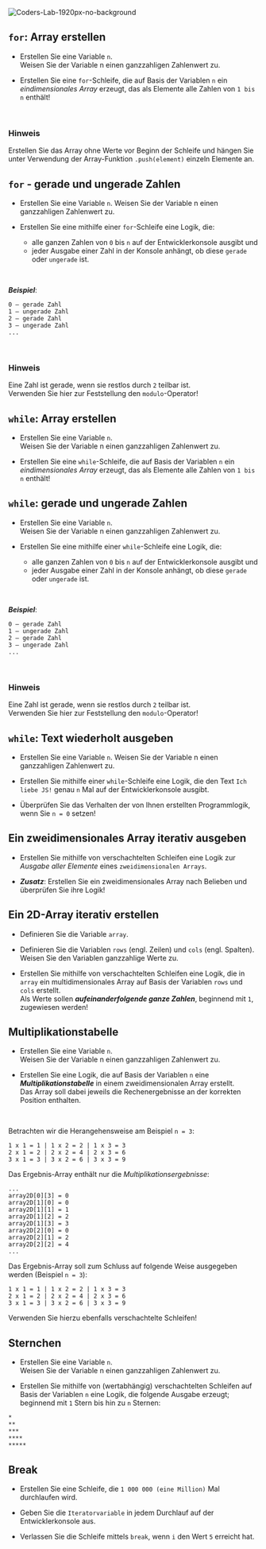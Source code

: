 ![Coders-Lab-1920px-no-background](https://user-images.githubusercontent.com/30623667/104709394-2cabee80-571f-11eb-9518-ea6a794e558e.png)


## `for`: Array erstellen

- Erstellen Sie eine Variable `n`. <br>
Weisen Sie der Variable n einen ganzzahligen Zahlenwert zu.



- Erstellen Sie eine `for`-Schleife, die auf Basis der Variablen `n` ein *eindimensionales Array* erzeugt,
das als Elemente alle Zahlen von `1 bis n` enthält!

<br>

### Hinweis
Erstellen Sie das Array ohne Werte vor Beginn der Schleife und hängen Sie unter Verwendung der Array-Funktion
`.push(element)` einzeln Elemente an.

## `for` - gerade und ungerade Zahlen

- Erstellen Sie eine Variable `n`. Weisen Sie der Variable n einen ganzzahligen Zahlenwert zu.

- Erstellen Sie eine mithilfe einer `for`-Schleife eine Logik, die:
    - alle ganzen Zahlen von `0` bis `n` auf der Entwicklerkonsole ausgibt und
    - jeder Ausgabe einer Zahl in der Konsole anhängt, ob diese `gerade` oder `ungerade` ist.

<br>

***Beispiel***:

```
0 – gerade Zahl
1 – ungerade Zahl
2 – gerade Zahl
3 – ungerade Zahl
...
```

<br>

### Hinweis

Eine Zahl ist gerade, wenn sie restlos durch `2` teilbar ist.<br>
Verwenden Sie hier zur Feststellung den `modulo`-Operator!

## `while`: Array erstellen

- Erstellen Sie eine Variable `n`. <br>
  Weisen Sie der Variable n einen ganzzahligen Zahlenwert zu.


- Erstellen Sie eine `while`-Schleife, die auf Basis der Variablen `n` ein *eindimensionales Array* erzeugt, das als
  Elemente alle Zahlen von `1 bis n` enthält!


## `while`: gerade und ungerade Zahlen

- Erstellen Sie eine Variable `n`. <br>
  Weisen Sie der Variable n einen ganzzahligen Zahlenwert zu.

- Erstellen Sie eine mithilfe einer `while`-Schleife eine Logik, die:
    - alle ganzen Zahlen von `0` bis `n` auf der Entwicklerkonsole ausgibt und
    - jeder Ausgabe einer Zahl in der Konsole anhängt, ob diese `gerade` oder `ungerade` ist.

<br>

***Beispiel***:

```
0 – gerade Zahl
1 – ungerade Zahl
2 – gerade Zahl
3 – ungerade Zahl
...
```

<br>

### Hinweis

Eine Zahl ist gerade, wenn sie restlos durch `2` teilbar ist.<br>
Verwenden Sie hier zur Feststellung den `modulo`-Operator!

## `while`: Text wiederholt ausgeben

- Erstellen Sie eine Variable `n`. Weisen Sie der Variable n einen ganzzahligen Zahlenwert zu.


- Erstellen Sie mithilfe einer `while`-Schleife eine Logik, die den Text `Ich liebe JS!` genau `n` Mal auf der
  Entwicklerkonsole ausgibt.


- Überprüfen Sie das Verhalten der von Ihnen erstellten Programmlogik, wenn Sie `n = 0` setzen!




## Ein zweidimensionales Array iterativ ausgeben

- Erstellen Sie mithilfe von verschachtelten Schleifen eine Logik zur *Ausgabe aller Elemente* eines
  `zweidimensionalen Arrays`.


- ***Zusatz***: Erstellen Sie ein zweidimensionales Array nach Belieben und überprüfen Sie ihre Logik!


## Ein 2D-Array iterativ erstellen

- Definieren Sie die Variable `array`.

- Definieren Sie die Variablen `rows` (engl. Zeilen) und `cols` (engl. Spalten). <br>
  Weisen Sie den Variablen ganzzahlige Werte zu.

- Erstellen Sie mithilfe von verschachtelten Schleifen eine Logik, die in `array` ein multidimensionales Array auf Basis
  der Variablen `rows` und `cols` erstellt.<br>
  Als Werte sollen ***aufeinanderfolgende ganze Zahlen***, beginnend mit `1`, zugewiesen werden!


## Multiplikationstabelle

- Erstellen Sie eine Variable `n`. <br>
  Weisen Sie der Variable n einen ganzzahligen Zahlenwert zu.


- Erstellen Sie eine Logik, die auf Basis der Variablen `n` eine ***Multiplikationstabelle*** in einem zweidimensionalen
  Array erstellt.<br>
  Das Array soll dabei jeweils die Rechenergebnisse an der korrekten Position enthalten.

<br>

Betrachten wir die Herangehensweise am Beispiel `n = 3`:

```
1 x 1 = 1 | 1 x 2 = 2 | 1 x 3 = 3
2 x 1 = 2 | 2 x 2 = 4 | 2 x 3 = 6
3 x 1 = 3 | 3 x 2 = 6 | 3 x 3 = 9
```

Das Ergebnis-Array enthält nur die *Multiplikationsergebnisse*:

```
...
array2D[0][3] = 0
array2D[1][0] = 0
array2D[1][1] = 1
array2D[1][2] = 2
array2D[1][3] = 3
array2D[2][0] = 0
array2D[2][1] = 2
array2D[2][2] = 4
...
```


Das Ergebnis-Array soll zum Schluss auf folgende Weise ausgegeben werden (Beispiel `n = 3`):

```
1 x 1 = 1 | 1 x 2 = 2 | 1 x 3 = 3
2 x 1 = 2 | 2 x 2 = 4 | 2 x 3 = 6
3 x 1 = 3 | 3 x 2 = 6 | 3 x 3 = 9
```

Verwenden Sie hierzu ebenfalls verschachtelte Schleifen!


## Sternchen

- Erstellen Sie eine Variable `n`. <br>
  Weisen Sie der Variable n einen ganzzahligen Zahlenwert zu.


- Erstellen Sie mithilfe von (wertabhängig) verschachtelten Schleifen auf Basis der Variablen `n` eine Logik, die
  folgende Ausgabe erzeugt; beginnend mit `1` Stern bis hin zu `n` Sternen:

```
*
**
***
****
*****
```



## Break

- Erstellen Sie eine Schleife, die `1 000 000 (eine Million)` Mal durchlaufen wird.


- Geben Sie die `Iteratorvariable` in jedem Durchlauf auf der Entwicklerkonsole aus.


- Verlassen Sie die Schleife mittels `break`, wenn `i` den Wert `5` erreicht hat.